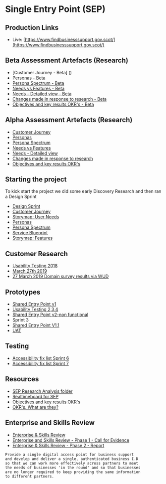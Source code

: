 # Single Entry Point (SEP)

## Production Links
- Live: [https://www.findbusinesssupport.gov.scot/](https://www.findbusinesssupport.gov.scot/)

## Beta Assessment Artefacts (Research)
- [Customer Journey - Beta] ()
- [Personas - Beta]()
- [Persona Spectrum - Beta]()
- [Needs vs Features - Beta]()
- [Needs - Detailed view - Beta]()
- [Changes made in response to research - Beta]()
- [Objectives and key results OKR's - Beta]()

## Alpha Assessment Artefacts (Research)
- [Customer Journey](/files/SingleEntryJourney.pdf)
- [Personas](/files/SEPpersonas3.pdf)
- [Persona Spectrum](/files/SEPspectrum.pdf)
- [Needs vs Features](/files/SEPneedsFEATURES.pdf)
- [Needs - Detailed view](/files/NEEDS_DETAILED.pdf)
- [Changes made in response to research](/files/SEP_Changes.pdf)
- [Objectives and key results OKR's](/files/SEPOKR.pdf)

## Starting the project
To kick start the project we did some early Discovery Research and then ran a Design Sprint
- [Design Sprint](/files/5day.png)
- [Customer Journey](/files/SingleEntryJourney.pdf)
- [Storymap: User Needs ](/files/SEPNeeds.pdf)
- [Personas](/files/SEPpersonas3.pdf)
- [Persona Spectrum](/files/SEPspectrum.pdf)
- [Service Blueprint](/files/SEPblueprint.pdf)
- [Storymap: Features ](/files/SEPfeatures.pdf)

## Customer Research
- [Usability Testing 2018](/files/SEPtest.png)
- [March  27th 2019](/files/testrounds/sep27mar_V2.pdf)
- [27 March 2019 Domain survey results via WUD](https://www.surveymonkey.com/results/SM-XKLQTVVNV/)

## Prototypes
- [Shared Entry Point v1](https://xd.adobe.com/view/a58d8f43-5637-4507-6651-10c61d93b8d7-d3bc/?fullscreen)
- [Usability Testing 2,3,4](/files/SEPtest2.png)
- [Shared Entry Point v2-non functional](https://xd.adobe.com/view/11ddee6c-4798-41a8-451c-47dc1452eaf7-67ec/)
- Sprint 3
- [Shared Entry Point V1.1](https://xd.adobe.com/view/8bef5999-e66a-4c8d-5007-02773134ba2f-fdde/?fullscreen)
- [UAT](https://se-uat-singleentrypoint.azurewebsites.net/)


## Testing
- [Accessibility fix list Sprint 6](a11y_6.md)
- [Accessibility fix list Sprint 7](a11y_7.md)

## Resources
- [SEP Research Analysis folder](https://scotent.sharepoint.com/:f:/s/Marketing-and-Service-Transformation/EuXPzGxWrbBLv1k5zjuZfAkB0AHk98ZaP4vr7OR_o8rKzQ?e=iFdnVx)
- [Realtimeboard for SEP](https://realtimeboard.com/app/board/o9J_kyj16HU=/)
- [Objectives and key results OKR's](/files/SEPOKR.pdf)
- [OKR's. What are they?](https://rework.withgoogle.com/guides/set-goals-with-okrs/steps/introduction/)

## Enterprise and Skills Review

- [Enterprise & Skills Review](https://www.gov.scot/policies/economic-growth/enterprise-and-skills-review/)
- [Enterprise and Skills Review - Phase 1 - Call for Evidence](https://www.gov.scot/publications/enterprise-skills-review-report-phase-1/pages/1/)
- [Enterprise & Skills Review - Phase 2 - Report](https://www.gov.scot/publications/enterprise-skills-review-report-phase-2/)

```
Provide a single digital access point for business support
and develop and deliver a single, authenticated business I.D
so that we can work more effectively across partners to meet
the needs of businesses 'in the round' and so that businesses
are no longer required to keep providing the same information
to different partners.
```

